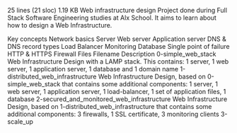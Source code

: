 25 lines (21 sloc)  1.19 KB
Web infrastructure design
Project done during Full Stack Software Engineering studies at Alx School. It aims to learn about how to design a Web Infrastructure.

Key concepts
Network basics
Server
Web server
Application server
DNS & DNS record types
Load Balancer
Monitoring
Database
Single point of failure
HTTP & HTTPS
Firewall
Files
Filename	Description
0-simple_web_stack	Web Infrastructure Design with a LAMP stack. This contains: 1 server, 1 web server, 1 application server, 1 database and 1 domain name
1-distributed_web_infrastructure	Web Infrastructure Design, based on 0-simple_web_stack that contains some additional components: 1 server, 1 web server, 1 application server, 1 load-balancer, 1 set of application files, 1 database
2-secured_and_monitored_web_infrastructure	Web Infrastructure Design, based on 1-distributed_web_infrastructure that contains some additional components: 3 firewalls, 1 SSL certificate, 3 monitoring clients
3-scale_up
